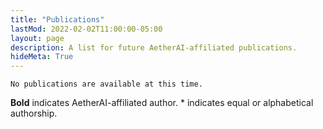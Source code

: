 ```yaml
---
title: "Publications"
lastMod: 2022-02-02T11:00:00-05:00
layout: page
description: A list for future AetherAI-affiliated publications.
hideMeta: True
---
```



```No publications are available at this time.```



**Bold** indicates AetherAI-affiliated author. \* indicates equal or alphabetical authorship.
